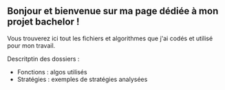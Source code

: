 ## **Bonjour et bienvenue sur ma page dédiée à mon projet bachelor !**

Vous trouverez ici tout les fichiers et algorithmes que j'ai codés et utilisé pour mon travail.

Descritptin des dossiers :

- Fonctions : algos utilisés
- Stratégies : exemples de stratégies analysées
